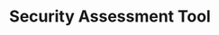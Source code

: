 ---
displayOrder: 7
projectType: 'design'
title: 'Security Assessment Tool'
description: 'Trigger solution for security assessment team is to focus on the riskiest project in an organization where number of projects are growing leaps and bounds.'
thumb: 'sigmund-TlFw-WoI8_w-unsplash.jpg'
hero:
  file: 'sigmund-TlFw-WoI8_w-unsplash.jpg'
  alt: 'Person using a computer trackpad with computer'
heroOrientation: 'vertical'
color: '#90BE6D'
sections:
  - type: 'key-image'
    subtitle: 'Assessment UI Design'
    description:
      - 'Provide transparency into security posture of each application and necessity of a security assessment or corrective actions to strengthen application team security maturity'
      - 'Self-serviced, real-time, gauge interface that helps to provide an enterprise wide visibility into application risk and application security posture details'
      - 'Integrate results from all automated security testing tools across all teams. Optimized and automated process of determining when security assessment is needed and lengthen the time between assessments'
    image:
      file: 'toolpgs.png'
      alt: 'Three webpages of a security assessment overview'
---